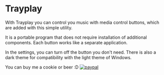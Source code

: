 # Trayplay
With Trayplay you can control you music with media control buttons, which are added with this simple utility.

It is a portable program that does not require installation of additional components. Each button works like a separate application.



In the settings, you can turn off the button you don't need. There is also a dark theme for compatibility with the light theme of Windows.

You can buy me a cookie or beer :D [![paypal](https://cdn.discordapp.com/attachments/626091011961126937/863023649401077780/donate.png)](https://www.paypal.com/donate?hosted_button_id=6USHZW32P5SXE)

